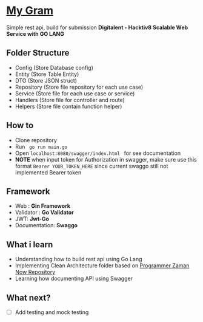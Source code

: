 # [My Gram](https://mygram-production.up.railway.app/)
Simple rest api, build for submission <b>Digitalent - Hacktiv8 Scalable Web Service with GO LANG</b> <br/>


## Folder Structure 
- Config (Store Database config)
- Entity (Store Table Entity)
- DTO (Store JSON struct)
- Repository (Store file repository for each use case)
- Service (Store file for each use case or service)
- Handlers (Store file for controller and route)
- Helpers (Store file contain function helper)


## How to
- Clone repository
- Run ``` go run main.go```
- Open ```localhost:8080/swagger/index.html ``` for see documentation
- <b>NOTE</b> when input token for Authorization in swagger, make sure use this format `Bearer YOUR_TOKEN_HERE` since current swaggo still not implemented Bearer token


## Framework
- Web : <b>Gin Framework</b>
- Validator : <b>Go Validator</b>
- JWT: <b>Jwt-Go</b>
- Documentation: <b>Swaggo</b>

## What i learn
- Understanding how to build rest api using Go Lang
- Implementing Clean Architecture folder based on [Programmer Zaman Now Repository](https://github.com/khannedy/golang-clean-architecture)
- Learning how documenting API using Swagger

## What next?
* [ ] Add testing and mock testing


